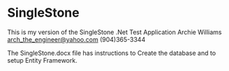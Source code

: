 # SingleStone
This is my version of the SingleStone .Net Test Application
Archie Williams
arch_the_engineer@yahoo.com
(904)365-3344

The SingleStone.docx file has instructions to Create the database and to setup Entity Framework.
